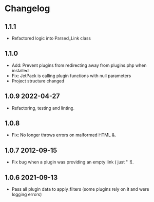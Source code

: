 # Changelog

## 1.1.1

* Refactored logic into Parsed_Link class

## 1.1.0

* Add: Prevent plugins from redirecting away from plugins.php when installed
* Fix: JetPack is calling plugin functions with null parameters
* Project structure changed

## 1.0.9 2022-04-27

* Refactoring, testing and linting.

## 1.0.8

* Fix: No longer throws errors on malformed HTML &.

## 1.0.7 2012-09-15

* Fix bug when a plugin was providing an empty link ( just '' !).

## 1.0.6 2021-09-13

* Pass all plugin data to apply_filters (some plugins rely on it and were logging errors)